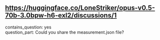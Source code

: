 ## https://huggingface.co/LoneStriker/opus-v0.5-70b-3.0bpw-h6-exl2/discussions/1

contains_question: yes  
question_part: Could you share the measurement.json file?